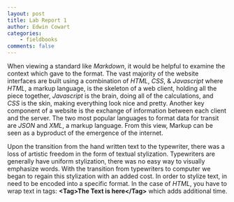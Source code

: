 ```yaml
---
layout: post
title: Lab Report 1
author: Edwin Cowart
categories:
    - fieldbooks
comments: false
---
```



 When viewing a standard like *Markdown*, it would be helpful to examine the context which gave to the format. The vast majority of the website interfaces are built using a combination of *HTML*, *CSS*, & *Javascript* where *HTML*, a markup language, is the skeleton of a web client, holding all the piece together, *Javascript* is the brain, doing all of the calculations, and *CSS* is the skin, making everything look nice and pretty. Another key component of a website is the exchange of information between each client and the server. The two most popular languages to format data for transit are *JSON* and *XML*, a markup language. From this view, Markup can be seen as a byproduct of the emergence of the internet.

Upon the transition from the hand written text to the typewriter, there was a loss of artistic freedom in the form of textual stylization. Typewriters are generally have uniform stylization, there was no easy way to visually emphasize words. With the transition from typewriters to computer we began to regain this stylization with an added cost. In order to stylize text, in need to be encoded into a specific format. In the case of *HTML*, you have to wrap text in tags: **\<Tag>The Text is here<\/Tag>** which adds additional time.


